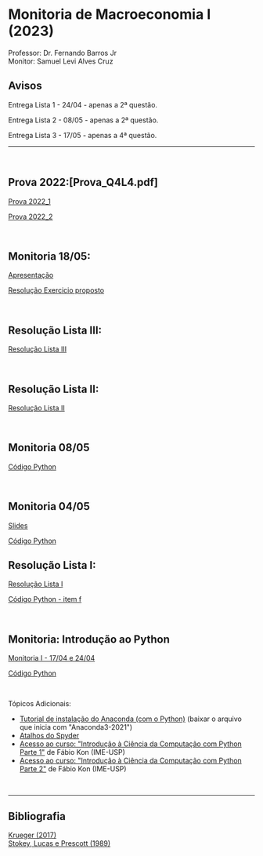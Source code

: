 # Monitoria de Macroeconomia I (2023)
Professor: Dr. Fernando Barros Jr
<br>
Monitor: Samuel Levi Alves Cruz
<br>

## Avisos
Entrega Lista 1 - 24/04 - apenas a 2ª questão.

Entrega Lista 2 - 08/05 - apenas a 2ª questão. 

Entrega Lista 3 - 17/05 - apenas a 4ª questão. 

---
<br>

## Prova 2022:[Prova_Q4L4.pdf]

[Prova 2022_1](https://github.com/samuelcruz4/Macroeconomia_I/files/11512067/Prova_Q4L4.pdf)

[Prova 2022_2](https://github.com/samuelcruz4/Macroeconomia_I/files/11512068/Prova.pdf)

<br>


## Monitoria 18/05:
[Apresentação](https://github.com/samuelcruz4/Macroeconomia_I/files/11512072/Monitoria_6.pdf)


[Resolução Exercicio proposto](https://github.com/samuelcruz4/Macroeconomia_I/files/11512073/Q4L4.pdf)

<br>

## Resolução Lista III:
[Resolução Lista III](https://github.com/samuelcruz4/Macroeconomia_I/files/11512074/Lista3.pdf)

<br>

## Resolução Lista II:
[Resolução Lista II](https://github.com/samuelcruz4/Macroeconomia_I/files/11472216/Lista2_Macro1.pdf)


<br>

## Monitoria 08/05

[Código Python](https://samuelcruz4.github.io/Macroeconomia_I/Monitoria_04.py)
<br>

<br>

## Monitoria 04/05
[Slides](https://github.com/samuelcruz4/Macroeconomia_I/files/11413234/Apresenta__o_Monitoria_3.1.pdf)


[Código Python](https://samuelcruz4.github.io/Macroeconomia_I/Monitoria_03.py)
<br>

## Resolução Lista I:
[Resolução Lista I](https://github.com/samuelcruz4/Macroeconomia_I/files/11373427/Resolucao.Lista.I.-.Macro.I.-.Parte.I.pdf)



[Código Python - item f](https://samuelcruz4.github.io/Macroeconomia_I/Lista_1-Python.py)


<br>

## Monitoria: Introdução ao Python
[Monitoria I - 17/04 e 24/04](https://samuelcruz4.github.io/Macroeconomia_I/Monitoria_2.py)

[Código Python](https://samuelcruz4.github.io/Macroeconomia_I/MonitoriaMacro_1.py)

<br>

Tópicos Adicionais:
<br>
- [Tutorial de instalação do Anaconda (com o Python)](https://github.com/samuelcruz4/Monitoria-Macro-I/files/11130411/Tutorial-Instalacao-Python.pdf
) (baixar o arquivo que inicia com "Anaconda3-2021")
- [Atalhos do Spyder](https://github.com/samuelcruz4/Monitoria-Macro-I/files/11130414/SpyderKeyboardShortcutsEditor.pdf)
- [Acesso ao curso: "Introdução à Ciência da Computação com Python Parte 1"](https://www.coursera.org/learn/ciencia-computacao-python-conceitos) de Fábio Kon (IME-USP)
- [Acesso ao curso: "Introdução à Ciência da Computação com Python Parte 2"](https://www.coursera.org/learn/ciencia-computacao-python-conceitos-2?) de Fábio Kon (IME-USP)

<br>

---

## Bibliografia

[Krueger (2017)](https://github.com/samuelcruz4/Monitoria-Macro-I/files/11130417/Krueger.2017.pdf)
<br>
[Stokey, Lucas e Prescott (1989)](https://github.com/samuelcruz4/Monitoria-Macro-I/files/11130419/Stokey._Lucas_e_Prescott_.1989.pdf)
